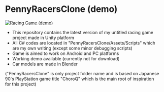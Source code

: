 # PennyRacersClone (demo)

[![Racing Game (demo)](https://img.youtube.com/vi/tdy9ZAxmlzs/0.jpg)](https://www.youtube.com/watch?v=tdy9ZAxmlzs)

- This repository contains the latest version of my untitled racing game project made in Unity platform
- All C# codes are located in "PennyRacersClone/Assets/Scripts" which are my own writing (except some minor debugging scripts)
- Game is aimed to work on Android and PC platforms
- Working demo available (currently not for download)
- Car models are made in Blender

("PennyRacersClone" is only project folder name and is based on Japanese 90's PlayStation game title "ChoroQ" which is the main root of inspiration for this project)
